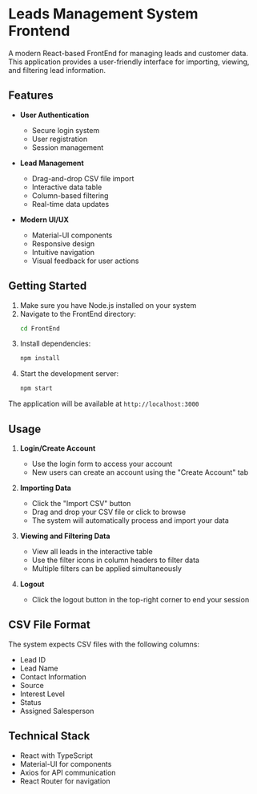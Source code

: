 # Leads Management System Frontend

A modern React-based FrontEnd for managing leads and customer data. This application provides a user-friendly interface for importing, viewing, and filtering lead information.

## Features

- **User Authentication**
  - Secure login system
  - User registration
  - Session management

- **Lead Management**
  - Drag-and-drop CSV file import
  - Interactive data table
  - Column-based filtering
  - Real-time data updates

- **Modern UI/UX**
  - Material-UI components
  - Responsive design
  - Intuitive navigation
  - Visual feedback for user actions

## Getting Started

1. Make sure you have Node.js installed on your system
2. Navigate to the FrontEnd directory:
   ```bash
   cd FrontEnd
   ```
3. Install dependencies:
   ```bash
   npm install
   ```
4. Start the development server:
   ```bash
   npm start
   ```

The application will be available at `http://localhost:3000`

## Usage

1. **Login/Create Account**
   - Use the login form to access your account
   - New users can create an account using the "Create Account" tab

2. **Importing Data**
   - Click the "Import CSV" button
   - Drag and drop your CSV file or click to browse
   - The system will automatically process and import your data

3. **Viewing and Filtering Data**
   - View all leads in the interactive table
   - Use the filter icons in column headers to filter data
   - Multiple filters can be applied simultaneously

4. **Logout**
   - Click the logout button in the top-right corner to end your session

## CSV File Format

The system expects CSV files with the following columns:
- Lead ID
- Lead Name
- Contact Information
- Source
- Interest Level
- Status
- Assigned Salesperson

## Technical Stack

- React with TypeScript
- Material-UI for components
- Axios for API communication
- React Router for navigation
